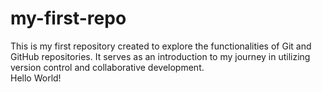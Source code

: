 # my-first-repo
This is my first repository created to explore the functionalities of Git and GitHub repositories. It serves as an introduction to my journey in utilizing version control and collaborative development.<br>
Hello World! 
